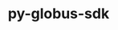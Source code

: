---
title: "py-globus-sdk"
layout: cache
categories: [package, develop-2024-02-11]
meta: {"versions": ["3.10.1"], "compilers": ["gcc@=11.4.0", "gcc@=9.4.0", "oneapi@=2024.0.0"], "oss": ["ubuntu20.04", "ubuntu22.04"], "platforms": ["linux"], "targets": ["neoverse_v1", "neoverse_v2", "ppc64le", "x86_64_v3"], "stacks": ["e4s", "e4s-neoverse-v2", "e4s-neoverse_v1", "e4s-oneapi", "e4s-power", "root"], "num_specs": 5, "num_specs_by_stack": {"root": 5, "e4s-neoverse_v1": 1, "e4s-power": 1, "e4s": 1, "e4s-neoverse-v2": 1, "e4s-oneapi": 1}}
spec_details: [{"hash": "rvdph5ni2dvuiap4a6injjlccbb4jibv", "compiler": "gcc@=11.4.0", "versions": ["3.10.1"], "os": "ubuntu20.04", "platform": "linux", "target": "neoverse_v1", "variants": ["build_system=python_pip"], "stacks": ["root", "e4s-neoverse_v1"], "size": "-", "tarball": "https://binaries.spack.io/releases/develop-2024-02-11/build_cache/linux-ubuntu20.04-neoverse_v1/gcc-11.4.0/py-globus-sdk-3.10.1/linux-ubuntu20.04-neoverse_v1-gcc-11.4.0-py-globus-sdk-3.10.1-rvdph5ni2dvuiap4a6injjlccbb4jibv.spack"}, {"hash": "hldqfnp6e4rynjxsihjuh5pxbjjy7ca5", "compiler": "gcc@=9.4.0", "versions": ["3.10.1"], "os": "ubuntu20.04", "platform": "linux", "target": "ppc64le", "variants": ["build_system=python_pip"], "stacks": ["e4s-power", "root"], "size": "-", "tarball": "https://binaries.spack.io/releases/develop-2024-02-11/build_cache/linux-ubuntu20.04-ppc64le/gcc-9.4.0/py-globus-sdk-3.10.1/linux-ubuntu20.04-ppc64le-gcc-9.4.0-py-globus-sdk-3.10.1-hldqfnp6e4rynjxsihjuh5pxbjjy7ca5.spack"}, {"hash": "2w5h6ogiu7ffocjqvfzvxu6lht3cfx4p", "compiler": "gcc@=11.4.0", "versions": ["3.10.1"], "os": "ubuntu20.04", "platform": "linux", "target": "x86_64_v3", "variants": ["build_system=python_pip"], "stacks": ["e4s", "root"], "size": "-", "tarball": "https://binaries.spack.io/releases/develop-2024-02-11/build_cache/linux-ubuntu20.04-x86_64_v3/gcc-11.4.0/py-globus-sdk-3.10.1/linux-ubuntu20.04-x86_64_v3-gcc-11.4.0-py-globus-sdk-3.10.1-2w5h6ogiu7ffocjqvfzvxu6lht3cfx4p.spack"}, {"hash": "alqmbzs2f5issbhwsl2rnlahi3xai7ek", "compiler": "gcc@=11.4.0", "versions": ["3.10.1"], "os": "ubuntu22.04", "platform": "linux", "target": "neoverse_v2", "variants": ["build_system=python_pip"], "stacks": ["root", "e4s-neoverse-v2"], "size": "-", "tarball": "https://binaries.spack.io/releases/develop-2024-02-11/build_cache/linux-ubuntu22.04-neoverse_v2/gcc-11.4.0/py-globus-sdk-3.10.1/linux-ubuntu22.04-neoverse_v2-gcc-11.4.0-py-globus-sdk-3.10.1-alqmbzs2f5issbhwsl2rnlahi3xai7ek.spack"}, {"hash": "wki4zdljs5qhmsltrtqad3m5vhjjhr6e", "compiler": "oneapi@=2024.0.0", "versions": ["3.10.1"], "os": "ubuntu22.04", "platform": "linux", "target": "x86_64_v3", "variants": ["build_system=python_pip"], "stacks": ["e4s-oneapi", "root"], "size": "-", "tarball": "https://binaries.spack.io/releases/develop-2024-02-11/build_cache/linux-ubuntu22.04-x86_64_v3/oneapi-2024.0.0/py-globus-sdk-3.10.1/linux-ubuntu22.04-x86_64_v3-oneapi-2024.0.0-py-globus-sdk-3.10.1-wki4zdljs5qhmsltrtqad3m5vhjjhr6e.spack"}]
---